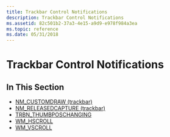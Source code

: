 ```yaml
---
title: Trackbar Control Notifications
description: Trackbar Control Notifications
ms.assetid: 82c501b2-37a3-4e15-a9d9-e978f984a3ea
ms.topic: reference
ms.date: 05/31/2018
---
```


# Trackbar Control Notifications

## In This Section

-   [NM\_CUSTOMDRAW (trackbar)](nm-customdraw-trackbar.md)
-   [NM\_RELEASEDCAPTURE (trackbar)](nm-releasedcapture-trackbar-.md)
-   [TRBN\_THUMBPOSCHANGING](trbn-thumbposchanging.md)
-   [WM\_HSCROLL](wm-hscroll.md)
-   [WM\_VSCROLL](wm-vscroll.md)

 

 




